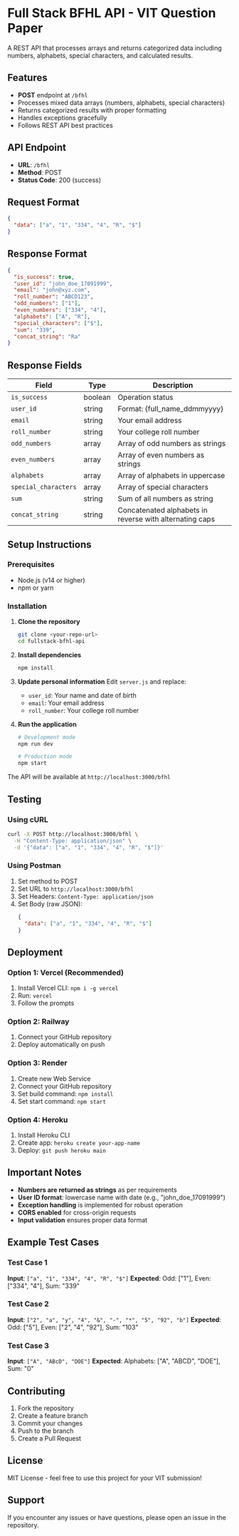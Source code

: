 # Full Stack BFHL API - VIT Question Paper

A REST API that processes arrays and returns categorized data including numbers, alphabets, special characters, and calculated results.

## Features

- **POST** endpoint at `/bfhl`
- Processes mixed data arrays (numbers, alphabets, special characters)
- Returns categorized results with proper formatting
- Handles exceptions gracefully
- Follows REST API best practices

## API Endpoint

- **URL**: `/bfhl`
- **Method**: POST
- **Status Code**: 200 (success)

## Request Format

```json
{
  "data": ["a", "1", "334", "4", "R", "$"]
}
```

## Response Format

```json
{
  "is_success": true,
  "user_id": "john_doe_17091999",
  "email": "john@xyz.com",
  "roll_number": "ABCD123",
  "odd_numbers": ["1"],
  "even_numbers": ["334", "4"],
  "alphabets": ["A", "R"],
  "special_characters": ["$"],
  "sum": "339",
  "concat_string": "Ra"
}
```

## Response Fields

| Field | Type | Description |
|-------|------|-------------|
| `is_success` | boolean | Operation status |
| `user_id` | string | Format: {full_name_ddmmyyyy} |
| `email` | string | Your email address |
| `roll_number` | string | Your college roll number |
| `odd_numbers` | array | Array of odd numbers as strings |
| `even_numbers` | array | Array of even numbers as strings |
| `alphabets` | array | Array of alphabets in uppercase |
| `special_characters` | array | Array of special characters |
| `sum` | string | Sum of all numbers as string |
| `concat_string` | string | Concatenated alphabets in reverse with alternating caps |

## Setup Instructions

### Prerequisites
- Node.js (v14 or higher)
- npm or yarn

### Installation

1. **Clone the repository**
   ```bash
   git clone <your-repo-url>
   cd fullstack-bfhl-api
   ```

2. **Install dependencies**
   ```bash
   npm install
   ```

3. **Update personal information**
   Edit `server.js` and replace:
   - `user_id`: Your name and date of birth
   - `email`: Your email address
   - `roll_number`: Your college roll number

4. **Run the application**
   ```bash
   # Development mode
   npm run dev
   
   # Production mode
   npm start
   ```

The API will be available at `http://localhost:3000/bfhl`

## Testing

### Using cURL
```bash
curl -X POST http://localhost:3000/bfhl \
  -H "Content-Type: application/json" \
  -d '{"data": ["a", "1", "334", "4", "R", "$"]}'
```

### Using Postman
1. Set method to POST
2. Set URL to `http://localhost:3000/bfhl`
3. Set Headers: `Content-Type: application/json`
4. Set Body (raw JSON):
   ```json
   {
     "data": ["a", "1", "334", "4", "R", "$"]
   }
   ```

## Deployment

### Option 1: Vercel (Recommended)
1. Install Vercel CLI: `npm i -g vercel`
2. Run: `vercel`
3. Follow the prompts

### Option 2: Railway
1. Connect your GitHub repository
2. Deploy automatically on push

### Option 3: Render
1. Create new Web Service
2. Connect your GitHub repository
3. Set build command: `npm install`
4. Set start command: `npm start`

### Option 4: Heroku
1. Install Heroku CLI
2. Create app: `heroku create your-app-name`
3. Deploy: `git push heroku main`

## Important Notes

- **Numbers are returned as strings** as per requirements
- **User ID format**: lowercase name with date (e.g., "john_doe_17091999")
- **Exception handling** is implemented for robust operation
- **CORS enabled** for cross-origin requests
- **Input validation** ensures proper data format

## Example Test Cases

### Test Case 1
**Input**: `["a", "1", "334", "4", "R", "$"]`
**Expected**: Odd: ["1"], Even: ["334", "4"], Sum: "339"

### Test Case 2
**Input**: `["2", "a", "y", "4", "&", "-", "*", "5", "92", "b"]`
**Expected**: Odd: ["5"], Even: ["2", "4", "92"], Sum: "103"

### Test Case 3
**Input**: `["A", "ABcD", "DOE"]`
**Expected**: Alphabets: ["A", "ABCD", "DOE"], Sum: "0"

## Contributing

1. Fork the repository
2. Create a feature branch
3. Commit your changes
4. Push to the branch
5. Create a Pull Request

## License

MIT License - feel free to use this project for your VIT submission!

## Support

If you encounter any issues or have questions, please open an issue in the repository.

